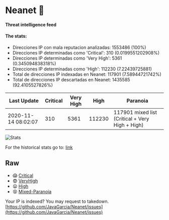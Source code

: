# Neanet :hocho:
#### Threat intelligence feed
#### The stats:

- Direcciones IP con mala reputacion analizadas: 1553486 (100%)
- Direcciones IP determinadas como 'Critical':  310 (0.0199551202908%)
- Direcciones IP determinadas como 'Very High':  5361 (0.345094838318%)
- Direcciones IP determinadas como 'High':  112230 (7.22439725881)
- Total de direcciones IP indexadas en Neanet:  117901 (7.58944721742%)
- Total de direcciones IP descartadas en Neanet:  1435585 (92.4105527826%)

| Last Update | Critical | Very High | High | Paranoia |
| --- | --- | --- | --- | --- |
| 2020-11-14 08:02:07 | 310 | 5361 | 112230 | 117901 mixed list (Critical + Very High + High)|

![Stats](https://docs.google.com/spreadsheets/d/e/2PACX-1vSnaNMIXVabIpDJjufMlzH7poXnshF3mgd8Is1g9ytUEzVsP5my4Trn8f-xkoLLQ38xpL3HtmUexLo6/pubchart?oid=501124687&format=image)

For the historical stats go to: [link](/stats.csv)
## Raw
- :scream: [Critical](https://raw.githubusercontent.com/JavaGarcia/Neanet/master/blacklists/neanet_critical.txt)
- :fearful: [VeryHigh](https://raw.githubusercontent.com/JavaGarcia/Neanet/master/blacklists/neanet_veryHigh.txtt)
- :frowning: [High](https://raw.githubusercontent.com/JavaGarcia/Neanet/master/blacklists/neanet_high.txt)
- :dizzy_face: [Mixed-Paranoia](https://raw.githubusercontent.com/JavaGarcia/Neanet/master/blacklists/neanet_all.txt)


Your IP is indexed? You may request to takedown. [https://github.com/JavaGarcia/Neanet/issues](https://github.com/JavaGarcia/Neanet/issues)




















































































































































































































































































































































































































































































































































































































































































































































































































































































































































































































































































































































































































































































































































































































































































































































































































































































































































































































































































































































































































































































































































































































